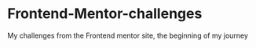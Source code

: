 # Frontend-Mentor-challenges
My challenges from the Frontend mentor site, the beginning of my journey
